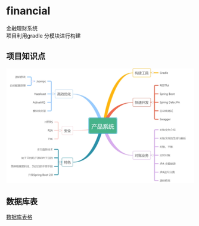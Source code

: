 # financial
金融理财系统  
项目利用gradle 分模块进行构建

## 项目知识点
![思维导图](https://github.com/o0Y0o/financial/blob/master/manager/src/main/resources/static/pic/01.png)  

## 数据库表
[数据库表格](https://github.com/szjzszjz/financial/blob/master/manager/src/main/resources/static/sql/financial.sql)